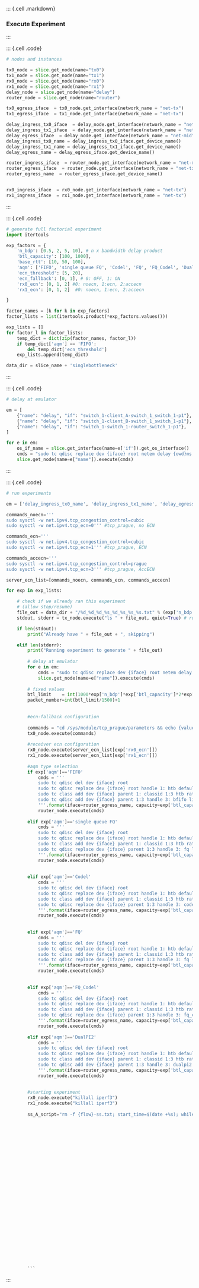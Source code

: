 ::: {.cell .markdown}### Execute Experiment:::::: {.cell .code}```python# nodes and instancestx0_node = slice.get_node(name="tx0")tx1_node = slice.get_node(name="tx1")rx0_node = slice.get_node(name="rx0")rx1_node = slice.get_node(name="rx1")delay_node = slice.get_node(name="delay")router_node = slice.get_node(name="router")tx0_egress_iface  = tx0_node.get_interface(network_name = "net-tx")tx1_egress_iface  = tx1_node.get_interface(network_name = "net-tx")delay_ingress_tx0_iface  = delay_node.get_interface(network_name = "net-tx")delay_ingress_tx1_iface  = delay_node.get_interface(network_name = "net-tx")delay_egress_iface  = delay_node.get_interface(network_name = "net-mid")delay_ingress_tx0_name = delay_ingress_tx0_iface.get_device_name()delay_ingress_tx1_name = delay_ingress_tx1_iface.get_device_name()delay_egress_name = delay_egress_iface.get_device_name()router_ingress_iface  = router_node.get_interface(network_name = "net-mid")router_egress_iface  = router_node.get_interface(network_name = "net-tx")router_egress_name  = router_egress_iface.get_device_name()rx0_ingress_iface  = rx0_node.get_interface(network_name = "net-tx")rx1_ingress_iface  = rx1_node.get_interface(network_name = "net-tx")```:::::: {.cell .code}```python# generate full factorial experimentimport itertoolsexp_factors = {     'n_bdp': [0.5, 2, 5, 10], # n x bandwidth delay product    'btl_capacity': [100, 1000],    'base_rtt': [10, 50, 100],    'aqm': ['FIFO', 'single queue FQ', 'Codel', 'FQ', 'FQ_Codel', 'DualPI2'],    'ecn_threshold': [5, 20],    'ecn_fallback': [0, 1], # 0: OFF, 1: ON    'rx0_ecn': [0, 1, 2] #0: noecn, 1:ecn, 2:accecn    'rx1_ecn': [0, 1, 2]  #0: noecn, 1:ecn, 2:accecn}factor_names = [k for k in exp_factors]factor_lists = list(itertools.product(*exp_factors.values()))exp_lists = []for factor_l in factor_lists:    temp_dict = dict(zip(factor_names, factor_l))    if temp_dict['aqm'] == 'FIFO':        del temp_dict['ecn_threshold']    exp_lists.append(temp_dict)data_dir = slice_name + 'singlebottleneck'```:::::: {.cell .code}```python# delay at emulatorem = [    {"name": "delay", "if": "switch_1-client_A-switch_1_switch_1-p1"},    {"name": "delay", "if": "switch_1-client_B-switch_1_switch_1-p1"},    {"name": "delay", "if": "switch_1-switch_1-router_switch_1-p1"},]for e in em:    os_if_name = slice.get_interface(name=e['if']).get_os_interface()    cmds = "sudo tc qdisc replace dev {iface} root netem delay {owd}ms limit 60000".format(iface=os_if_name, owd=base_owd)    slice.get_node(name=e["name"]).execute(cmds)```:::::: {.cell .code}```python# run experimentsem = ['delay_ingress_tx0_name', 'delay_ingress_tx1_name', 'delay_egress_name']commands_noecn='''sudo sysctl -w net.ipv4.tcp_congestion_control=cubic  sudo sysctl -w net.ipv4.tcp_ecn=0''' #tcp_prague, no ECNcommands_ecn='''sudo sysctl -w net.ipv4.tcp_congestion_control=cubic  sudo sysctl -w net.ipv4.tcp_ecn=1''' #tcp_prague, ECNcommands_accecn='''sudo sysctl -w net.ipv4.tcp_congestion_control=prague  sudo sysctl -w net.ipv4.tcp_ecn=3''' #tcp_prague, AccECNserver_ecn_list=[ommands_noecn, commands_ecn, commands_accecn]for exp in exp_lists:    # check if we already ran this experiment    # (allow stop/resume)    file_out = data_dir + "/%d_%d_%d_%s_%d_%s_%s_%s.txt" % (exp['n_bdp'], exp['btl_capacity'], exp['base_rtt'], exp['aqm'], exp['ecn_threshold'], exp['ecn_fallback'], exp['rx0_ecn'], exp['rx1_ecn'])    stdout, stderr = tx_node.execute("ls " + file_out, quiet=True) # run this on the node that saves the output file    if len(stdout):        print("Already have " + file_out + ", skipping")    elif len(stderr):        print("Running experiment to generate " + file_out)                 # delay at emulator        for e in em:            cmds = "sudo tc qdisc replace dev {iface} root netem delay {owd}ms limit 60000".format(iface=e, owd=exp['base_rtt'])            slice.get_node(name=e["name"]).execute(cmds)                # fixed values        btl_limit    = int(1000*exp['n_bdp']*exp['btl_capacity']*2*exp['base_rtt']/8) # limit of the bottleneck, n_bdp x BDP in bytes         packet_number=int(btl_limit/1500)+1                        #ecn-fallback configuration                       commands = "cd /sys/module/tcp_prague/parameters && echo {value} | sudo tee prague_ecn_fallback".format(value=str(exp['ecn_fallback']))        tx0_node.execute(commands)                #receiver ecn configuration        rx0_node.execute(server_ecn_list[exp['rx0_ecn']])        rx1_node.execute(server_ecn_list[exp['rx1_ecn']])                #aqm type selection        if exp['aqm']=='FIFO'            cmds = '''            sudo tc qdisc del dev {iface} root            sudo tc qdisc replace dev {iface} root handle 1: htb default 3             sudo tc class add dev {iface} parent 1: classid 1:3 htb rate {capacity}mbit             sudo tc qdisc add dev {iface} parent 1:3 handle 3: bfifo limit {buffer}             '''.format(iface=router_egress_name, capacity=exp['btl_capacity'], buffer=btl_limit)            router_node.execute(cmds)                elif exp['aqm']=='single queue FQ'            cmds = '''            sudo tc qdisc del dev {iface} root            sudo tc qdisc replace dev {iface} root handle 1: htb default 3            sudo tc class add dev {iface} parent 1: classid 1:3 htb rate {capacity}mbit            sudo tc qdisc replace dev {iface} parent 1:3 handle 3: fq limit {packet_limit} flow_limit {packet_limit} orphan_mask 0 ce_threshold {threshold}ms            '''.format(iface=router_egress_name, capacity=exp['btl_capacity'], packet_limit=packet_number, threshold=exp['ecn_threshold'])            router_node.execute(cmds)                                elif exp['aqm']=='Codel'            cmds = '''            sudo tc qdisc del dev {iface} root            sudo tc qdisc replace dev {iface} root handle 1: htb default 3            sudo tc class add dev {iface} parent 1: classid 1:3 htb rate {capacity}mbit            sudo tc qdisc replace dev {iface} parent 1:3 handle 3: codel limit {packet_limit} target {target}ms interval 100ms ecn ce_threshold {threshold}ms            '''.format(iface=router_egress_name, capacity=exp['btl_capacity'], packet_limit=packet_number, target=exp['base_rtt']*exp['n_bdp'], threshold=exp['ecn_threshold'])            router_node.execute(cmds)                                elif exp['aqm']=='FQ'            cmds = '''            sudo tc qdisc del dev {iface} root            sudo tc qdisc replace dev {iface} root handle 1: htb default 3            sudo tc class add dev {iface} parent 1: classid 1:3 htb rate {capacity}mbit            sudo tc qdisc replace dev {iface} parent 1:3 handle 3: fq limit {packet_limit} flow_limit {packet_limit} ce_threshold {threshold}ms            '''.format(iface=router_egress_name, capacity=exp['btl_capacity'], packet_limit=packet_number, threshold=exp['ecn_threshold'])            router_node.execute(cmds)                                elif exp['aqm']=='FQ_Codel'            cmds = '''            sudo tc qdisc del dev {iface} root            sudo tc qdisc replace dev {iface} root handle 1: htb default 3            sudo tc class add dev {iface} parent 1: classid 1:3 htb rate {capacity}mbit            sudo tc qdisc replace dev {iface} parent 1:3 handle 3: fq_codel limit {packet_limit} target {target}ms interval 100ms ecn ce_threshold {threshold}ms            '''.format(iface=router_egress_name, capacity=exp['btl_capacity'], packet_limit=packet_number, target=exp['base_rtt']*exp['n_bdp'], threshold=exp['ecn_threshold'])            router_node.execute(cmds)                elif exp['aqm']=='DualPI2'            cmds = '''            sudo tc qdisc del dev {iface} root            sudo tc qdisc replace dev {iface} root handle 1: htb default 3            sudo tc class add dev {iface} parent 1: classid 1:3 htb rate {capacity}mbit            sudo tc qdisc add dev {iface} parent 1:3 handle 3: dualpi2 target {threshold}ms            '''.format(iface=router_egress_name, capacity=exp['btl_capacity'], threshold=exp['ecn_threshold'])            router_node.execute(cmds)                        #starting experiment        rx0_node.execute("killall iperf3")        rx1_node.execute("killall iperf3")                ss_A_script="rm -f {flow}-ss.txt; start_time=$(date +%s); while true; do ss --no-header -eipn dst 10.0.5.1 | ts '%.s' | tee -a {flow}-ss.txt; current_time=$(date +%s); elapsed_time=$((current_time - start_time));  if [ $elapsed_time -ge {duration} ]; then break; fi; sleep 0.1; done;"                                                                                                                                                                                                                            ``````:::